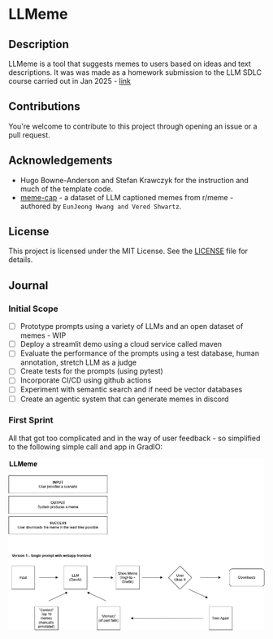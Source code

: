 # LLMeme

## Description

LLMeme is a tool that suggests memes to users based on ideas and text descriptions. It was was made as a homework submission to the LLM SDLC course carried out in Jan 2025 - [link](https://maven.com/hugo-stefan/building-llm-apps-ds-and-swe-from-first-principles)

## Contributions

You're welcome to contribute to this project through opening an issue or a pull request.

## Acknowledgements

- Hugo Bowne-Anderson and Stefan Krawczyk for the instruction and much of the template code.
- [meme-cap](https://github.com/eujhwang/meme-cap/tree/main) - a dataset of LLM captioned memes from r/meme - authored by `EunJeong Hwang and Vered Shwartz`.

## License

This project is licensed under the MIT License. See the [LICENSE](LICENSE) file for details.

## Journal

### Initial Scope
- [ ] Prototype prompts using a variety of LLMs and an open dataset of memes - WIP
- [ ] Deploy a streamlit demo using a cloud service called maven
- [ ] Evaluate the performance of the prompts using a test database, human annotation, stretch LLM as a judge
- [ ] Create tests for the prompts (using pytest)
- [ ] Incorporate CI/CD using github actions
- [ ] Experiment with semantic search and if need be vector databases
- [ ] Create an agentic system that can generate memes in discord

### First Sprint
All that got too complicated and in the way of user feedback - so simplified to the following simple call and app in GradIO:

![initial-flow](./assets/llmeme-concept.png)